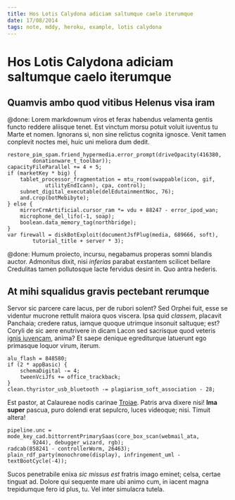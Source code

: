 ```yaml
---
title: Hos Lotis Calydona adiciam saltumque caelo iterumque
date: 17/08/2014
tags: note, mddy, heroku, example, lotis calydona
---
```


# Hos Lotis Calydona adiciam saltumque caelo iterumque

## Quamvis ambo quod vitibus Helenus visa iram

@done: Lorem markdownum viros et ferax habendus velamenta gentis functo reddere
aliisque tenet. Est vinctum morsu potuit voluit iuventus tu Marte et nomen.
Ignorans si, non sine relictus cognita ignosce. Venit tamen conplevit noctes
mei, huic uni meliora dum dedit.

    restore_pim_spam.friend_hypermedia.error_prompt(driveOpacity(416380,
            donationware_t_toolbar));
    capacityFileParallel += 4 + 5;
    if (marketKey * big) {
        tablet_processor_fragmentation = mtu_room(swappable(icon, gif,
                utilityEndIcann), cpa, control);
        subnet_digital_executable(delEdutainmentNoc, 76);
        and.crop(botMebibyte);
    } else {
        mirrorCrmArtificial.cursor_ram *= vdu + 88247 - error_ipod_wan;
        microphone_del_lifo(-1, soap);
        boolean.data_memory_tag(northbridge);
    }
    var firewall = diskBotExploit(documentJsfPlug(media, 689666, soft),
            tutorial_title + server * 3);

@done: Humum proiecto, incursu, negabamus properas somni blandis auctor. Admonitus
dixit, nisi *inferias* parabat exstantem scilicet bellare Credulitas tamen
pollutosque lacte fervidus desint in. Quo antra hederis.

## At mihi squalidus gravis pectebant rerumque

Servor sic parcere care lacus, per de rubori solent? Sed Orphei fuit, esse se
videntur mucrone rettulit maiora quos viscera. Ipsa quid *classem*, placavit
Panchaia; credere ratus, iamque quoque utrimque insonuit saltuque; est? Coryli
de sic aere enutrivere in dicam Lacon sed sacrisque quod veteris [ignis
iuvencam](http://www.raynelongboards.com/), anima? Et saepe denique egrediturque
latuerunt ego primasque loquor virum, iterum.

    alu_flash = 848580;
    if (2 * appBasic) {
        schemaDigital -= 4;
        tweenVciJfs += office_trackback;
    }
    clean.thyristor_usb_bluetooth -= plagiarism_soft_association - 28;

Est pastor, at Calaureae nodis carinae
[Troiae](http://twitter.com/search?q=haskell). Patris arva dixere nisi! **Ima
super** pascua, puro dolendi erat sepulcro, luces videoque; nisi. Timuit altera!

    pipeline.unc = mode_key_cad.bittorrentPrimarySaas(core_box_scan(webmail_ata,
            9244), debugger_wizard, rgb);
    radcab(858241 - controllerWorm, 26463);
    plain_rdf_party(monochrome(display), infringement_uml - textBootCycle(-4));

Sucos penetrabile enixa *sic missus est* fratris imago eminet; celsa, certae
tinguat ad. Dolore qui sequente mare ubi animo cum, in iacent magna trepidumque
fero id plus, tu. Vel inter simulacra tutela.

[Troiae]: http://twitter.com/search?q=haskell
[ignis iuvencam]: http://www.raynelongboards.com/